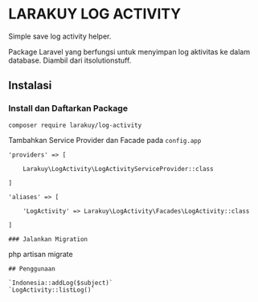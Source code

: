 # LARAKUY LOG ACTIVITY
Simple save log activity helper.

Package Laravel yang berfungsi untuk menyimpan log aktivitas ke dalam database.
Diambil dari itsolutionstuff.

## Instalasi

### Install dan Daftarkan Package
`composer require larakuy/log-activity`

Tambahkan Service Provider dan Facade pada `config.app`

```
'providers' => [

    Larakuy\LogActivity\LogActivityServiceProvider::class

]
```

```
'aliases' => [

    'LogActivity' => Larakuy\LogActivity\Facades\LogActivity::class

]

### Jalankan Migration
```
php artisan migrate
```
## Penggunaan

`Indonesia::addLog($subject)`  
`LogActivity::listLog()` 
